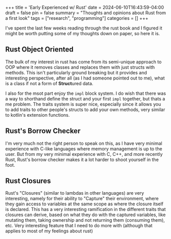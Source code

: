 +++
title = 'Early Experienced w/ Rust'
date = 2024-06-10T16:43:59-04:00
draft = false
pin = false
summary = "Thoughts and opinions about Rust from a first look"
tags = ["research", "programming"]
categories = []
+++

I've spent the last few weeks reading through the rust book and I figured it might be worth putting some of my thoughts down on paper, so here it is.

## Rust Object Oriented
The bulk of my interest in rust has come from its semi-unique approach to OOP where it removes classes and replaces them with just structs with methods. This isn't particularly ground breaking but it provides and interesting perspective, after all (as I had someone pointed out to me), what is a class if not a form of **Struct**ured data.

I also for the msot part enjoy the `impl` block system. I do wish that there was a way to shorthand define the struct and your first `impl` together, but thats a me problem.
The traits system is super nice, especially since it allows you to add traits to other people's structs to add your own methods, very similar to kotlin's extension functions.

## Rust's Borrow Checker
I'm very much not the right person to speak on this, as I have very minimal experience with C-like languages where memory management is up to the user. But from my very minimal experience with C, C++, and more recently Rust, Rust's borrow checker makes it a lot harder to shoot yourself in the foot.

## Rust Closures
Rust's "Closures" (similar to lambdas in other languages) are very interesting, namely for their ability to "Capture" their environment, where they gain access to variables at the same scope as where the closure itself is declared. This has a very interesting ramification in the different traits that closures can derive, based on what they do with the captured variables, like mutating them, taking ownership and not returning them (consuming them), etc. Very interesting feature that I need to do more with (although that applies to most of my feelings about rust)